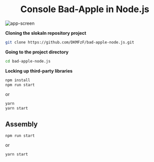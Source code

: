 <h1 align="center">Console Bad-Apple in Node.js</h1>

![app-screen](./frames/)

**Cloning the slokaln repository project**
```Bash
git clone https://github.com/DKMFzF/bad-apple-node.js.git
```

**Going to the project directory**
```Bash
cd bad-apple-node.js
```

**Locking up third-party libraries**
```Bash
npm install
npm run start
```

or

```Bash
yarn
yarn start
```

## Assembly

```
npm run start
```

or

```
yarn start
```
